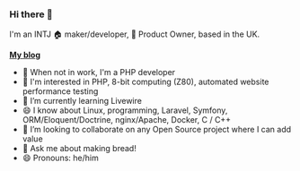 ### Hi there 👋

I'm an INTJ 🏠 maker/developer, 🏢 Product Owner, based in the UK.

**[My blog](https://vauxmaker.wordpress.com)**

- 🔭 When not in work, I'm a PHP developer
- 🧠 I'm interested in PHP, 8-bit computing (Z80), automated website performance testing
- 🌱 I’m currently learning Livewire
- 😄 I know about Linux, programming, Laravel, Symfony, ORM/Eloquent/Doctrine, nginx/Apache, Docker, C / C++
- 👯 I’m looking to collaborate on any Open Source project where I can add value
- 💬 Ask me about making bread!
- 😄 Pronouns: he/him
